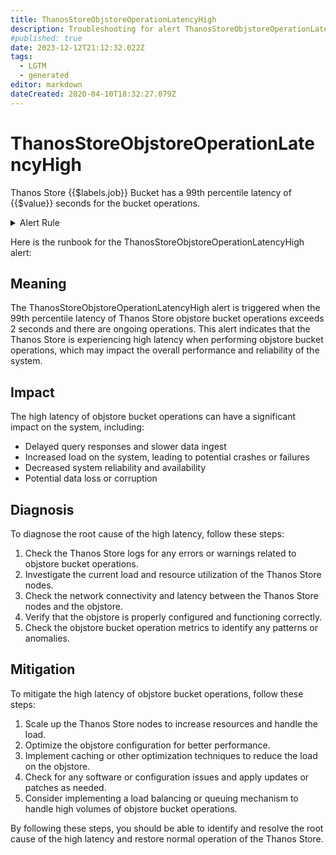 ```yaml
---
title: ThanosStoreObjstoreOperationLatencyHigh
description: Troubleshooting for alert ThanosStoreObjstoreOperationLatencyHigh
#published: true
date: 2023-12-12T21:12:32.022Z
tags: 
  - LGTM
  - generated
editor: markdown
dateCreated: 2020-04-10T18:32:27.079Z
---
```


# ThanosStoreObjstoreOperationLatencyHigh

Thanos Store {{$labels.job}} Bucket has a 99th percentile latency of {{$value}} seconds for the bucket operations.

<details>
  <summary>Alert Rule</summary>

{{% rule "thanos/thanos-store.yml" "ThanosStoreObjstoreOperationLatencyHigh" %}}

{{% comment %}}

```yaml
alert: ThanosStoreObjstoreOperationLatencyHigh
expr: (histogram_quantile(0.99, sum by (job, le) (rate(thanos_objstore_bucket_operation_duration_seconds_bucket{job=~".*thanos-store.*"}[5m]))) > 2 and  sum by (job) (rate(thanos_objstore_bucket_operation_duration_seconds_count{job=~".*thanos-store.*"}[5m])) > 0)
for: 10m
labels:
    severity: warning
annotations:
    summary: Thanos Store Objstore Operation Latency High (instance {{ $labels.instance }})
    description: |-
        Thanos Store {{$labels.job}} Bucket has a 99th percentile latency of {{$value}} seconds for the bucket operations.
          VALUE = {{ $value }}
          LABELS = {{ $labels }}
    runbook: https://github.com/srerun/prometheus-alerts/blob/main/content/runbooks/thanos-store/ThanosStoreObjstoreOperationLatencyHigh.md

```

{{% /comment %}}

</details>


Here is the runbook for the ThanosStoreObjstoreOperationLatencyHigh alert:

## Meaning

The ThanosStoreObjstoreOperationLatencyHigh alert is triggered when the 99th percentile latency of Thanos Store objstore bucket operations exceeds 2 seconds and there are ongoing operations. This alert indicates that the Thanos Store is experiencing high latency when performing objstore bucket operations, which may impact the overall performance and reliability of the system.

## Impact

The high latency of objstore bucket operations can have a significant impact on the system, including:

* Delayed query responses and slower data ingest
* Increased load on the system, leading to potential crashes or failures
* Decreased system reliability and availability
* Potential data loss or corruption

## Diagnosis

To diagnose the root cause of the high latency, follow these steps:

1. Check the Thanos Store logs for any errors or warnings related to objstore bucket operations.
2. Investigate the current load and resource utilization of the Thanos Store nodes.
3. Check the network connectivity and latency between the Thanos Store nodes and the objstore.
4. Verify that the objstore is properly configured and functioning correctly.
5. Check the objstore bucket operation metrics to identify any patterns or anomalies.

## Mitigation

To mitigate the high latency of objstore bucket operations, follow these steps:

1. Scale up the Thanos Store nodes to increase resources and handle the load.
2. Optimize the objstore configuration for better performance.
3. Implement caching or other optimization techniques to reduce the load on the objstore.
4. Check for any software or configuration issues and apply updates or patches as needed.
5. Consider implementing a load balancing or queuing mechanism to handle high volumes of objstore bucket operations.

By following these steps, you should be able to identify and resolve the root cause of the high latency and restore normal operation of the Thanos Store.